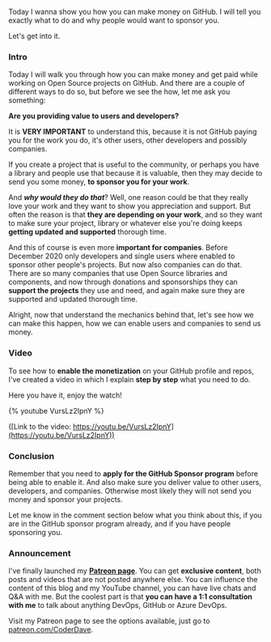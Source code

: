 Today I wanna show you how you can make money on GitHub. I will tell you exactly what to do and why people would want to sponsor you.

Let's get into it.

### Intro

Today I will walk you through how you can make money and get paid while working on Open Source projects on GitHub. And there are a couple of different ways to do so, but before we see the how, let me ask you something: 

__Are you providing value to users and developers?__

It is __VERY IMPORTANT__ to understand this, because it is not GitHub paying you for the work you do, it's other users, other developers and possibly companies. 

If you create a project that is useful to the community, or perhaps you have a library and people use that because it is valuable, then they may decide to send you some money, __to sponsor you for your work__.

And ___why would they do that___? Well, one reason could be that they really love your work and they want to show you appreciation and support. But often the reason is that __they are depending on your work__, and so they want to make sure your project, library or whatever else you're doing keeps __getting updated and supported__ thorough time.

And this of course is even more __important for companies__. Before December 2020 only developers and single users where enabled to sponsor other people's projects. But now also companies can do that.  There are so many companies that use Open Source libraries and components, and now through donations and sponsorships they can __support the projects__ they use and need, and again make sure they are supported and updated thorough time.

Alright, now that understand the mechanics behind that, let's see how we can make this happen, how we can enable users and companies to send us money.

### Video

To see how to __enable the monetization__ on your GitHub profile and repos, I've created a video in which I explain __step by step__ what you need to do.

Here you have it, enjoy the watch!

{% youtube VursLz2IpnY %}

([Link to the video: https://youtu.be/VursLz2IpnY](https://youtu.be/VursLz2IpnY))

### Conclusion

Remember that you need to __apply for the GitHub Sponsor program__ before being able to enable it. And also make sure you deliver value to other users, developers, and companies. Otherwise most likely they will not send you money and sponsor your projects.

Let me know in the comment section below what you think about this, if you are in the GitHub sponsor program already, and if you have people sponsoring you.

### Announcement

I've finally launched my [__Patreon page__](https://patreon.com/CoderDave). You can get __exclusive content__, both posts and videos that are not posted anywhere else. You can influence the content of this blog and my YouTube channel, you can have live chats and Q&A with me. But the coolest part is that __you can have a 1:1 consultation with me__ to talk about anything DevOps, GitHub or Azure DevOps.

Visit my Patreon page to see the options available, just go to [patreon.com/CoderDave](https://patreon.com/CoderDave).